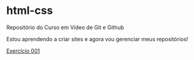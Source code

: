 # html-css
 Repositório do Curso em Vídeo de Git e Github

Estou aprendendo a criar sites e agora vou gerenciar meus repositórios!

<a href="https://icaroxaxa.github.io/html-css/exercicios/ex0018/index.html">Exercício 001</a>
